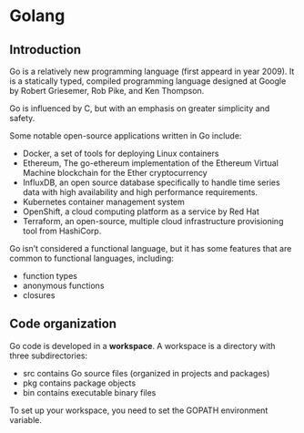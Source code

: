 # Golang

## Introduction

Go is a relatively new programming language (first appeard in year 2009).
It is a statically typed, compiled programming language designed at Google
by Robert Griesemer, Rob Pike, and Ken Thompson.

Go is influenced by C, but with an emphasis on greater simplicity and safety.

Some notable open-source applications written in Go include:

- Docker, a set of tools for deploying Linux containers
- Ethereum, The go-ethereum implementation of the Ethereum Virtual Machine blockchain for the Ether cryptocurrency
- InfluxDB, an open source database specifically to handle time series data with high availability and high performance requirements.  
- Kubernetes container management system
- OpenShift, a cloud computing platform as a service by Red Hat
- Terraform, an open-source, multiple cloud infrastructure provisioning tool from HashiCorp.

Go isn’t considered a functional language, but it has some features that are common to functional languages, including:

- function types
- anonymous functions
- closures

## Code organization

Go code is developed in a **workspace**.
A workspace is a directory with three subdirectories:

- src contains Go source files (organized in projects and packages)
- pkg contains package objects
- bin contains executable binary files

To set up your workspace, you need to set the GOPATH environment variable.

